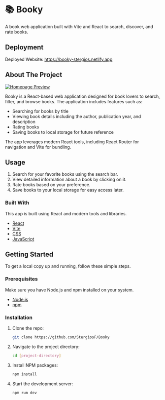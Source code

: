 # 📚 Booky

A book web application built with Vite and React to search, discover, and rate books.

## Deployment

Deployed Website: https://booky-stergios.netlify.app

## About The Project

[![Homepage Preview]()](https://booky-stergios.netlify.app/)

Booky is a React-based web application designed for book lovers to search, filter, and browse books. The application includes features such as:
- Searching for books by title
- Viewing book details including the author, publication year, and description
- Rating books
- Saving books to local storage for future reference

The app leverages modern React tools, including React Router for navigation and Vite for bundling.

## Usage

1. Search for your favorite books using the search bar.
2. View detailed information about a book by clicking on it.
3. Rate books based on your preference.
4. Save books to your local storage for easy access later.

### Built With

This app is built using React and modern tools and libraries.

- [React](https://reactjs.org/)
- [Vite](https://vitejs.dev/)
- [CSS](https://developer.mozilla.org/en-US/docs/Web/CSS)
- [JavaScript](https://developer.mozilla.org/en-US/docs/Web/JavaScript)

## Getting Started

To get a local copy up and running, follow these simple steps.

### Prerequisites

Make sure you have Node.js and npm installed on your system.

- [Node.js](https://nodejs.org/)
- [npm](https://www.npmjs.com/)

### Installation

1. Clone the repo:

   ```bash
   git clone https://github.com/StergiosF/Booky
   ```

2. Navigate to the project directory:

   ```bash
   cd [project-directory]
   ```

3. Install NPM packages:

   ```bash
   npm install
   ```

4. Start the development server:

   ```bash
   npm run dev
   ```
